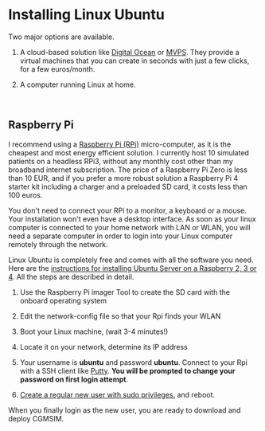 # Installing Linux Ubuntu

Two major options are available. 

1. A cloud-based solution like [Digital Ocean](https://www.digitalocean.com/products/linux-distribution/ubuntu/) or [MVPS](https://www.mvps.net/configure). They provide a virtual machines that you can create in seconds with just a few clicks, for a few euros/month.
   
2. A computer running Linux at home.
<br>

## Raspberry Pi

I recommend using a [Raspberry Pi (RPi)](https://www.raspberrypi.com/products/) micro-computer, as it is the cheapest and most energy efficient solution. I currently host 10 simulated patients on a headless RPi3, without any monthly cost other than my broadband internet subscription. The price of a Raspberry Pi Zero is less than 10 EUR, and if you prefer a more robust solution a Raspberry Pi 4 starter kit including a charger and a preloaded SD card, it costs less than 100 euros.

You don't need to connect your RPi to a monitor, a keyboard or a mouse. Your installation won't even have a desktop interface. As soon as your linux computer is connected to your home network with LAN or WLAN, you will need a separate computer in order to login into your Linux computer remotely through the network.

Linux Ubuntu is completely free and comes with all the software you need. Here are the [instructions for installing Ubuntu Server on a Raspberry 2, 3 or 4](https://ubuntu.com/tutorials/how-to-install-ubuntu-on-your-raspberry-pi#1-overview). All the steps are described in detail.

1. Use the Raspberry Pi imager Tool to create the SD card with the onboard operating system
   
2. Edit the network-config file so that your Rpi finds your WLAN
   
3. Boot your Linux machine, (wait 3-4 minutes!)
   
4. Locate it on your network, determine its IP address
   
5. Your username is **ubuntu** and password **ubuntu**. Connect to your Rpi with a SSH client like [Putty](https://www.chiark.greenend.org.uk/~sgtatham/putty/latest.html).  **You will be prompted to change your password on first login attempt**.
   
6. [Create a regular new user with sudo privileges.](https://www.digitalocean.com/community/tutorials/how-to-create-a-new-sudo-enabled-user-on-ubuntu-20-04-quickstart) and reboot.

When you finally login as the new user, you are ready to download and deploy CGMSIM.